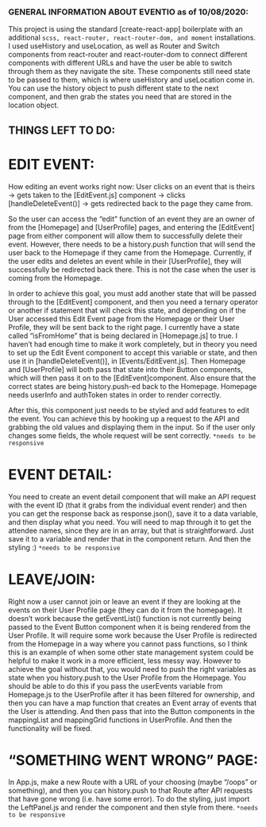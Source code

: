 
### GENERAL INFORMATION ABOUT EVENTIO as of 10/08/2020:
 
This project is using the standard [create-react-app] boilerplate with an additional `scss, react-router, react-router-dom, and moment` installations. I used useHistory and useLocation, as well as Router and Switch components from react-router and react-router-dom to connect different components with different URLs and have the user be able to switch through them as they navigate the site. These components still need state to be passed to them, which is where useHistory and useLocation come in. You can use the history object to push different state to the next component, and then grab the states you need that are stored in the location object. 

## THINGS LEFT TO DO: 

# EDIT EVENT:  
How editing an event works right now: User clicks on an event that is theirs -> gets taken to the [EditEvent.js] component -> clicks [handleDeleteEvent()] -> gets redirected back to the page they came from.

So the user can access the “edit” function of an event they are an owner of from the [Homepage] and [UserProfile] pages, and entering the [EditEvent] page from either component will allow them to successfully delete their event. However, there needs to be a history.push function that will send the user back to the Homepage if they came from the Homepage. Currently, if the user edits and deletes an event while in their [UserProfile], they will successfully be redirected back there. This is not the case when the user is coming from the Homepage.

In order to achieve this goal, you must add another state that will be passed through to the [EditEvent] component, and then you need a ternary operator or another if statement that will check this state, and depending on if the User accessed this Edit Event page from the Homepage or their User Profile, they will be sent back to the right page. I currently have a state called “isFromHome” that is being declared in [Homepage.js] to true. I haven’t had enough time to make it work completely, but in theory you need to set up the Edit Event component to accept this variable or state, and then use it in [handleDeleteEvent()], in [Events/EditEvent.js]. Then Homepage and [UserProfile] will both pass that state into their Button components, which will then pass it on to the [EditEvent]component. Also ensure that the correct states are being history.push-ed back to the Homepage. Homepage needs userInfo and authToken states in order to render correctly.

After this, this component just needs to be styled and add features to edit the event. You can achieve this by hooking up a request to the API and grabbing the old values and displaying them in the input. So if the user only changes some fields, the whole request will be sent correctly. 
`*needs to be responsive` 


# EVENT DETAIL:
You need to create an event detail component that will make an API request with the event ID (that it grabs from the individual event render) and then you can get the response back as response.json(), save it to a data variable, and then display what you need. You will need to map through it to get the attendee names, since they are in an array, but that is straightforward. Just save it to a variable and render that in the component return. And then the styling :)
`*needs to be responsive`

# LEAVE/JOIN:
Right now a user cannot join or leave an event if they are looking at the events on their User Profile page (they can do it from the homepage). It doesn’t work because the getEventList() function is not currently being passed to the Event Button component when it is being rendered from the User Profile. It will require some work because the User Profile is redirected from the Homepage in a way where you cannot pass functions, so I think this is an example of when some other state management system could be helpful to make it work in a more efficient, less messy way. However to achieve the goal without that, you would need to push the right variables as state when you history.push to the User Profile from the Homepage. You should be able to do this if you pass the userEvents variable from Homepage.js to the UserProfile after it has been filtered for ownership, and then you can have a map function that creates an Event array of events that the User is attending. And then pass that into the Button components in the mappingList and mappingGrid functions in UserProfile. And then the functionality will be fixed.

# “SOMETHING WENT WRONG” PAGE: 
In App.js, make a new Route with a URL of your choosing (maybe “/oops” or something), and then you can history.push to that Route after API requests that have gone wrong (i.e. have some error). To do the styling, just import the LeftPanel.js and render the component and then style from there. 
`*needs to be responsive`

